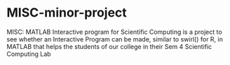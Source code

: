 # MISC-minor-project
MISC: MATLAB Interactive program for Scientific Computing is a project to see whether an Interactive Program can be made, similar to swirl() for R, in MATLAB that helps the students of our college in their Sem 4 Scientific Computing Lab
